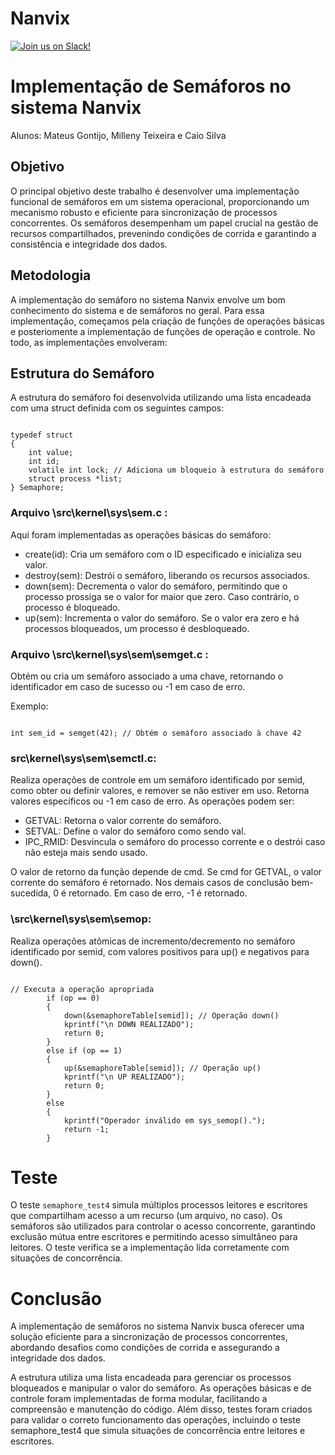# Nanvix

[![Join us on Slack!](https://img.shields.io/badge/chat-on%20Slack-e01563.svg)](https://join.slack.com/t/nanvix/shared_invite/zt-1yu30bs28-nsNmw8IwCyh6MBBV~B~X7w)

# Implementação de Semáforos no sistema Nanvix

Alunos: Mateus Gontijo, Milleny Teixeira e Caio Silva

## Objetivo

O principal objetivo deste trabalho é desenvolver uma implementação funcional de semáforos em um sistema operacional, proporcionando um mecanismo robusto e eficiente para sincronização de processos concorrentes. Os semáforos desempenham um papel crucial na gestão de recursos compartilhados, prevenindo condições de corrida e garantindo a consistência e integridade dos dados.

## Metodologia 

A implementação do semáforo no sistema Nanvix envolve um bom conhecimento do sistema e de semáforos no geral. Para essa implementação, começamos pela criação de funções de operações básicas e posteriomente a implementação de funções de operação e controle. No todo, as implementações envolveram:

## Estrutura do Semáforo

A estrutura do semáforo foi desenvolvida utilizando uma lista encadeada com uma struct definida com os seguintes campos:

<code>
typedef struct
{
    int value;
    int id;
    volatile int lock; // Adiciona um bloqueio à estrutura do semáforo
    struct process *list;
} Semaphore;
</code>

### Arquivo \src\kernel\sys\sem.c :

Aqui foram implementadas as operações básicas do semáforo: 

- create(id): Cria um semáforo com o ID especificado e inicializa seu valor.
- destroy(sem): Destrói o semáforo, liberando os recursos associados.
- down(sem): Decrementa o valor do semáforo, permitindo que o processo prossiga se o valor for maior que zero. Caso contrário, o processo é bloqueado.
- up(sem): Incrementa o valor do semáforo. Se o valor era zero e há processos bloqueados, um processo é desbloqueado.

### Arquivo \src\kernel\sys\sem\semget.c :

Obtém ou cria um semáforo associado a uma chave, retornando o identificador em caso de sucesso ou -1 em caso de erro.

Exemplo:

<code> 
int sem_id = semget(42); // Obtém o semáforo associado à chave 42
</code>

### src\kernel\sys\sem\semctl.c: 

Realiza operações de controle em um semáforo identificado por semid, como obter ou definir valores, e remover se não estiver em uso. Retorna valores específicos ou -1 em caso de erro.
As operações podem ser:

- GETVAL: Retorna o valor corrente do semáforo.
- SETVAL: Define o valor do semáforo como sendo val.
- IPC_RMID: Desvincula o semáforo do processo corrente e o destrói caso não esteja mais sendo usado.

O valor de retorno da função depende de cmd. Se cmd for GETVAL, o valor corrente do semáforo é retornado. Nos demais casos de conclusão bem-sucedida, 0 é retornado. Em caso de erro, -1 é retornado.

 ### \src\kernel\sys\sem\semop: 
 
 Realiza operações atômicas de incremento/decremento no semáforo identificado por semid, com valores positivos para up() e negativos para down().

<code>
// Executa a operação apropriada
        if (op == 0)
        {
            down(&semaphoreTable[semid]); // Operação down()
            kprintf("\n DOWN REALIZADO");
            return 0;
        }
        else if (op == 1)
        {
            up(&semaphoreTable[semid]); // Operação up()
            kprintf("\n UP REALIZADO");
            return 0;
        }
        else
        {
            kprintf("Operador inválido em sys_semop().");
            return -1;
        }
</code>


# Teste

O teste <code>semaphore_test4</code> simula múltiplos processos leitores e escritores que compartilham acesso a um recurso (um arquivo, no caso). Os semáforos são utilizados para controlar o acesso concorrente, garantindo exclusão mútua entre escritores e permitindo acesso simultâneo para leitores. O teste verifica se a implementação lida corretamente com situações de concorrência.

# Conclusão 

A implementação de semáforos no sistema Nanvix busca oferecer uma solução eficiente para a sincronização de processos concorrentes, abordando desafios como condições de corrida e assegurando a integridade dos dados. 

A estrutura utiliza uma lista encadeada para gerenciar os processos bloqueados e manipular o valor do semáforo. As operações básicas e de controle foram implementadas de forma modular, facilitando a compreensão e manutenção do código. Além disso, testes foram criados para validar o correto funcionamento das operações, incluindo o teste semaphore_test4 que simula situações de concorrência entre leitores e escritores.
